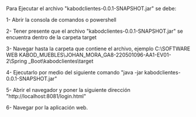 Para Ejecutar el archivo "kabodclientes-0.0.1-SNAPSHOT.jar" se debe:

1- Abrir la consola de comandos o powershell

2- Tener presente que el archivo "kabodclientes-0.0.1-SNAPSHOT.jar" se encuentra dentro de la carpeta target

3- Navegar hasta la carpeta que contiene el archivo, ejemplo C:\SOFTWARE WEB KABOD_MUEBLES\JOHAN_MORA_GA8-220501096-AA1-EV01-2\Spring _Boot\kabodclientes\target

4- Ejecutarlo por medio del siguiente comando "java -jar kabodclientes-0.0.1-SNAPSHOT.jar"

5- Abrir el navegador y poner la siguiente dirección "http://localhost:8081/login.html"

6- Navegar por la aplicación web.
